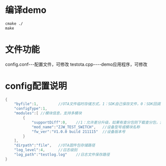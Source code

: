 # 编译demo
```txt
cmake ./
make
```

# 文件功能
config.conf---配置文件，可修改
testota.cpp----demo应用程序，可修改

# config配置说明
```c
{
	"byfile":1,			//OTA文件临时存储方式，1：SDK自己保存文件，0：SDK回调给设备保存 
	"configType":1,		
	"modules":[	//模块信息，支持多模块
		{
			"supportDiff":0,	//1：允许差分升级，如果有查分包则下载查分包，没有差分包则下载整包，0只允许整包升级
			"mod_name":"ZJW_TEST_SWITCH",	//设备型号或模块名称
			"fw_ver":"V1.0.0 build 211115"	//设备版本号
		}
	],
	"dirpath":"file",	//OTA固件包存储路径 
	"log_level":4,		//日志级别 
	"log_path":"testlog.log"	//日志文件保存路径 
}
```




